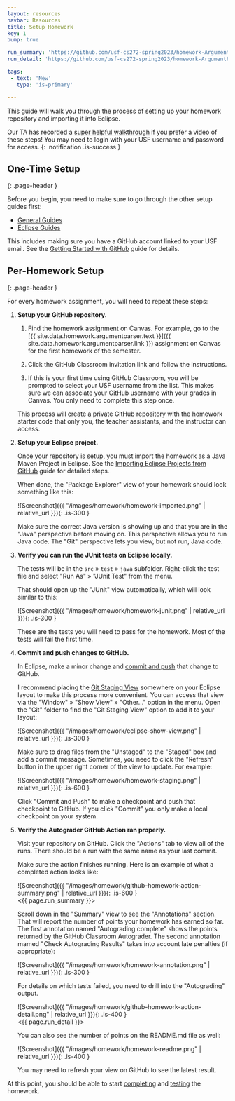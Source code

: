 ```yaml
---
layout: resources
navbar: Resources
title: Setup Homework
key: 1
bump: true

run_summary: 'https://github.com/usf-cs272-spring2023/homework-ArgumentParser-template/actions/runs/4026248931'
run_detail: 'https://github.com/usf-cs272-spring2023/homework-ArgumentParser-template/actions/runs/4026248931/jobs/6920518568#step:3:91'

tags:
 - text: 'New'
   type: 'is-primary'

---
```


This guide will walk you through the process of setting up your homework repository and importing it into Eclipse.

<i class="fas fa-video"></i>
Our TA has recorded a [super helpful walkthrough](https://usfca.hosted.panopto.com/Panopto/Pages/Viewer.aspx?id=1b49784b-448a-46b7-a32a-aeff00129c93) if you prefer a video of these steps! You may need to login with your USF username and password for access.
{: .notification .is-success }

## One-Time Setup
{: .page-header }

Before you begin, you need to make sure to go through the other setup guides first:

  - [General Guides](/resources/general/)
  - [Eclipse Guides](/resources/eclipse/)

This includes making sure you have a GitHub account linked to your USF email. See the [Getting Started with GitHub](/resources/general/getting-started-with-github.html) guide for details.

## Per-Homework Setup
{: .page-header }

For every homework assignment, you will need to repeat these steps:

  1. **Setup your GitHub repository.**

      1. Find the homework assignment on Canvas. For example, go to the [{{ site.data.homework.argumentparser.text }}]({{ site.data.homework.argumentparser.link }}) assignment on Canvas for the first homework of the semester.

      1. Click the GitHub Classroom invitation link and follow the instructions.

      1. If this is your first time using GitHub Classroom, you will be prompted to select your USF username from the list. This makes sure we can associate your GitHub username with your grades in Canvas. You only need to complete this step once.

      This process will create a private GitHub repository with the homework starter code that only you, the teacher assistants, and the instructor can access.

  1. **Setup your Eclipse project.**

      Once your repository is setup, you must import the homework as a Java Maven Project in Eclipse. See the [Importing Eclipse Projects from GitHub](/resources/eclipse/importing-eclipse-projects-from-github.html) guide for detailed steps.

      When done, the "Package Explorer" view of your homework should look something like this:

      ![Screenshot]({{ "/images/homework/homework-imported.png" | relative_url }}){: .is-300 }

      Make sure the correct Java version is showing up and that you are in the "Java" perspective before moving on. This perspective allows you to run Java code. The "Git" perspective lets you view, but not run, Java code.

  1. **Verify you can run the JUnit tests on Eclipse locally.**

      The tests will be in the `src` » `test` » `java` subfolder. Right-click the test file and select "Run As" » "JUnit Test" from the menu.

      That should open up the "JUnit" view automatically, which will look similar to this:

      ![Screenshot]({{ "/images/homework/homework-junit.png" | relative_url }}){: .is-300 }

      These are the tests you will need to pass for the homework. Most of the tests will fail the first time.

  1. **Commit and push changes to GitHub.**

      In Eclipse, make a minor change and [commit and push](http://wiki.eclipse.org/EGit/User_Guide#Committing_Changes) that change to GitHub.

      I recommend placing the [Git Staging View](http://wiki.eclipse.org/EGit/User_Guide#Git_Staging_View) somewhere on your Eclipse layout to make this process more convenient. You can access that view via the "Window" » "Show View" » "Other..." option in the menu. Open the "Git" folder to find the "Git Staging View" option to add it to your layout:

      ![Screenshot]({{ "/images/homework/eclipse-show-view.png" | relative_url }}){: .is-300 }

      Make sure to drag files from the "Unstaged" to the "Staged" box and add a commit message. Sometimes, you need to click the "Refresh" <i class="far fa-sync"></i> button in the upper right corner of the view to update. For example:

      ![Screenshot]({{ "/images/homework/homework-staging.png" | relative_url }}){: .is-600 }

      Click "Commit and Push" to make a checkpoint and push that checkpoint to GitHub. If you click "Commit" you only make a local checkpoint on your system.

  1. **Verify the Autograder GitHub Action ran properly.**

      Visit your repository on GitHub. Click the "Actions" tab to view all of the runs. There should be a run with the same name as your last commit.

      Make sure the action finishes running. Here is an example of what a completed action looks like:

      ![Screenshot]({{ "/images/homework/github-homework-action-summary.png" | relative_url }}){: .is-600 }  
      <{{ page.run_summary }}>

      Scroll down in the "Summary" view to see the "Annotations" section. That will report the number of points your homework has earned so far. The first annotation named "Autograding complete" shows the points returned by the GitHub Classroom Autograder. The second annotation mamed "Check Autograding Results" takes into account late penalties (if appropriate):

      ![Screenshot]({{ "/images/homework/homework-annotation.png" | relative_url }}){: .is-300 }

      For details on which tests failed, you need to drill into the "Autograding" output.

      ![Screenshot]({{ "/images/homework/github-homework-action-detail.png" | relative_url }}){: .is-400 }  
      <{{ page.run_detail }}>

      You can also see the number of points on the README.md file as well:

      ![Screenshot]({{ "/images/homework/homework-readme.png" | relative_url }}){: .is-400 }

      You may need to refresh your view on GitHub to see the latest result.

At this point, you should be able to start [completing](complete-homework.html) and [testing](test-homework.html) the homework.
